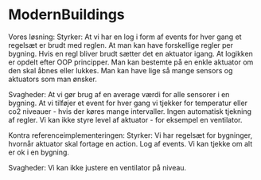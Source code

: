 # ModernBuildings

Vores løsning:
Styrker:
At vi har en log i form af events for hver gang et regelsæt er brudt med reglen.
At man kan have forskellige regler per bygning.
Hvis en regl bliver brudt sætter det en aktuator igang.
At logikken er opdelt efter OOP principper.
Man kan bestemte på en enkle aktuator om den skal åbnes eller lukkes.
Man kan have lige så mange sensors og aktuators som man ønsker.

Svagheder:
At vi gør brug af en average værdi for alle sensorer i en bygning.
At vi tilføjer et event for hver gang vi tjekker for temperatur eller co2 niveauer - hvis der køres mange intervaller.
Ingen automatisk tjekning af regler.
Vi kan ikke styre level af aktuator - for eksempel en ventilator.

Kontra referenceimplementeringen:
Styrker:
Vi har regelsæt for bygninger, hvornår aktuator skal fortage en action.
Log af events.
Vi kan tjekke om alt er ok i en bygning.

Svagheder:
Vi kan ikke justere en ventilator på niveau.
